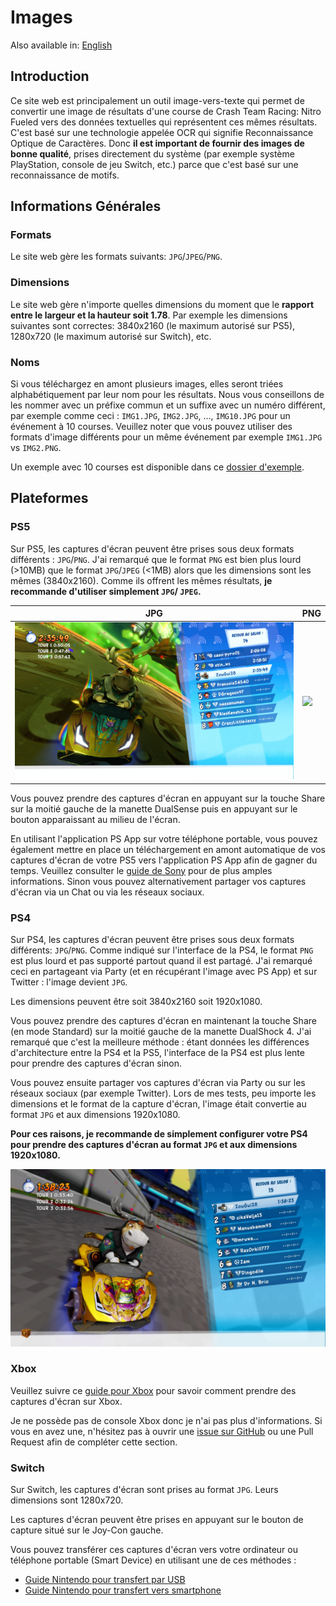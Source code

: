 # Images

Also available in: [English](../en/Images.md)

## Introduction

Ce site web est principalement un outil image-vers-texte qui permet de convertir une image de résultats d'une course de Crash Team Racing: Nitro Fueled vers des données textuelles qui représentent ces mêmes résultats. C'est basé sur une technologie appelée OCR qui signifie Reconnaissance Optique de Caractères. Donc **il est important de fournir des images de bonne qualité**, prises directement du système (par exemple système PlayStation, console de jeu Switch, etc.) parce que c'est basé sur une reconnaissance de motifs.

## Informations Générales

### Formats

Le site web gère les formats suivants: `JPG`/`JPEG`/`PNG`.

### Dimensions

Le site web gère n'importe quelles dimensions du moment que le **rapport entre le largeur et la hauteur soit 1.78**. Par exemple les dimensions suivantes sont correctes: 3840x2160 (le maximum autorisé sur PS5), 1280x720 (le maximum autorisé sur Switch), etc.

### Noms

Si vous téléchargez en amont plusieurs images, elles seront triées alphabétiquement par leur nom pour les résultats. Nous vous conseillons de les nommer avec un préfixe commun et un suffixe avec un numéro différent, par exemple comme ceci : `IMG1.JPG`, `IMG2.JPG`, ..., `IMG10.JPG` pour un événement à 10 courses. Veuillez noter que vous pouvez utiliser des formats d'image différents pour un même événement par exemple `IMG1.JPG` vs `IMG2.PNG`.

Un exemple avec 10 courses est disponible dans ce [dossier d'exemple](https://github.com/sebranly/ctr-ocr/tree/main/src/img/examples/full-event).

## Plateformes

### PS5

Sur PS5, les captures d'écran peuvent être prises sous deux formats différents : `JPG`/`PNG`. J'ai remarqué que le format `PNG` est bien plus lourd (>10MB) que le format `JPG`/`JPEG` (<1MB) alors que les dimensions sont les mêmes (3840x2160). Comme ils offrent les mêmes résultats, **je recommande d'utiliser simplement `JPG`/ `JPEG`.**

|JPG|PNG|
|-|-|
|![](https://raw.githubusercontent.com/sebranly/ctr-ocr/main/src/img/examples/IMG1.JPG?raw=true)|![](https://raw.githubusercontent.com/sebranly/ctr-ocr/main/src/img/examples/IMG1.PNG?raw=true)|

Vous pouvez prendre des captures d'écran en appuyant sur la touche Share sur la moitié gauche de la manette DualSense puis en appuyant sur le bouton apparaissant au milieu de l'écran.

En utilisant l'application PS App sur votre téléphone portable, vous pouvez également mettre en place un téléchargement en amont automatique de vos captures d'écran de votre PS5 vers l'application PS App afin de gagner du temps. Veuillez consulter le [guide de Sony](https://www.playstation.com/fr-fr/support/games/ps5-game-captures-ps-app/) pour de plus amples informations. Sinon vous pouvez alternativement partager vos captures d'écran via un Chat ou via les réseaux sociaux.

### PS4

Sur PS4, les captures d'écran peuvent être prises sous deux formats différents: `JPG`/`PNG`. Comme indiqué sur l'interface de la PS4, le format `PNG` est plus lourd et pas supporté partout quand il est partagé. J'ai remarqué ceci en partageant via Party (et en récupérant l'image avec PS App) et sur Twitter : l'image devient `JPG`.

Les dimensions peuvent être soit 3840x2160 soit 1920x1080.

Vous pouvez prendre des captures d'écran en maintenant la touche Share (en mode Standard) sur la moitié gauche de la manette DualShock 4. J'ai remarqué que c'est la meilleure méthode : étant données les différences d'architecture entre la PS4 et la PS5, l'interface de la PS4 est plus lente pour prendre des captures d'écran sinon.

Vous pouvez ensuite partager vos captures d'écran via Party ou sur les réseaux sociaux (par exemple Twitter). Lors de mes tests, peu importe les dimensions et le format de la capture d'écran, l'image était convertie au format `JPG` et aux dimensions 1920x1080.

**Pour ces raisons, je recommande de simplement configurer votre PS4 pour prendre des captures d'écran au format `JPG` et aux dimensions 1920x1080.**

![](https://raw.githubusercontent.com/sebranly/ctr-ocr/main/src/img/examples/ps4/IMG_PS4.JPG?raw=true)

### Xbox

Veuillez suivre ce [guide pour Xbox](https://support.xbox.com/fr-FR/help/friends-social-activity/share-socialize/capture-game-clips-and-screenshots) pour savoir comment prendre des captures d'écran sur Xbox.

Je ne possède pas de console Xbox donc je n'ai pas plus d'informations. Si vous en avez une, n'hésitez pas à ouvrir une [issue sur GitHub](https://github.com/sebranly/ctr-ocr/issues) ou une Pull Request afin de compléter cette section.

### Switch

Sur Switch, les captures d'écran sont prises au format `JPG`. Leurs dimensions sont 1280x720.

Les captures d'écran peuvent être prises en appuyant sur le bouton de capture situé sur le Joy-Con gauche.

Vous pouvez transférer ces captures d'écran vers votre ordinateur ou téléphone portable (Smart Device) en utilisant une de ces méthodes :
- [Guide Nintendo pour transfert par USB](https://www.nintendo.ch/fr/Assistance/Nintendo-Switch/Comment-transferer-des-captures-d-ecran-et-des-videos-vers-un-ordinateur-via-un-cable-USB-1886300.html)
- [Guide Nintendo pour transfert vers smartphone](https://www.nintendo.fr/Assistance/Nintendo-Switch/Comment-transferer-des-captures-d-ecran-et-des-videos-vers-un-smartphone-ou-une-tablette-via-une-connexion-sans-fil-1886298.html)
